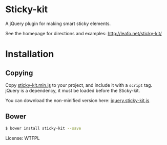 # Sticky-kit

A jQuery plugin for making smart sticky elements.

See the homepage for directions and examples: <http://leafo.net/sticky-kit/>

# Installation

## Copying

Copy [sticky-kit.min.js](https://github.com/leafo/sticky-kit/blob/master/jquery.sticky-kit.min.js) to your project, and include it with a `script` tag. jQuery is a dependency, it must be loaded before the Sticky-kit.

You can download the non-minified version here: [jquery.sticky-kit.js](https://github.com/leafo/sticky-kit/blob/master/jquery.sticky-kit.js)


## Bower

```bash
$ bower install sticky-kit --save
```

License: WTFPL
